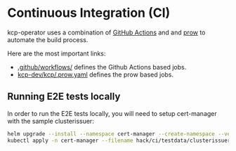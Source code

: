 # Continuous Integration (CI)

kcp-operator uses a combination of [GitHub Actions](https://help.github.com/en/actions/automating-your-workflow-with-github-actions) and
and [prow](https://github.com/kubernetes/test-infra/tree/master/prow) to automate the build process.

Here are the most important links:

- [.github/workflows/](https://github.com/kcp-dev/kcp-operator/blob/main/.github/workflows/) defines the Github Actions based jobs.
- [kcp-dev/kcp/.prow.yaml](https://github.com/kcp-dev/kcp-operator/blob/main/.prow.yaml) defines the prow based jobs.

## Running E2E tests locally

In order to run the E2E tests locally, you will need to setup cert-manager with the sample clusterissuer:

```sh
helm upgrade --install --namespace cert-manager --create-namespace --version v1.16.2 --set crds.enabled=true cert-manager jetstack/cert-manager
kubectl apply -n cert-manager --filename hack/ci/testdata/clusterissuer.yaml
```
